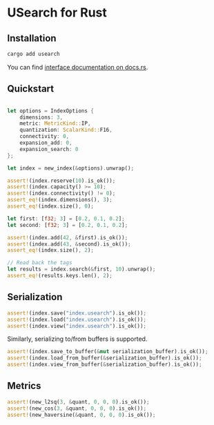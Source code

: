 # USearch for Rust

## Installation

```sh
cargo add usearch
```

You can find [interface documentation on docs.rs](https://docs.rs/usearch/2.3.0/usearch/ffi/struct.Index.html).

## Quickstart

```rust

let options = IndexOptions {
    dimensions: 3,
    metric: MetricKind::IP,
    quantization: ScalarKind::F16,
    connectivity: 0,
    expansion_add: 0,
    expansion_search: 0
};

let index = new_index(&options).unwrap();

assert!(index.reserve(10).is_ok());
assert!(index.capacity() >= 10);
assert!(index.connectivity() != 0);
assert_eq!(index.dimensions(), 3);
assert_eq!(index.size(), 0);

let first: [f32; 3] = [0.2, 0.1, 0.2];
let second: [f32; 3] = [0.2, 0.1, 0.2];

assert!(index.add(42, &first).is_ok());
assert!(index.add(43, &second).is_ok());
assert_eq!(index.size(), 2);

// Read back the tags
let results = index.search(&first, 10).unwrap();
assert_eq!(results.keys.len(), 2);
```

## Serialization

```rust
assert!(index.save("index.usearch").is_ok());
assert!(index.load("index.usearch").is_ok());
assert!(index.view("index.usearch").is_ok());
```

Similarly, serializing to/from buffers is supported.

```rust
assert!(index.save_to_buffer(&mut serialization_buffer).is_ok());
assert!(index.load_from_buffer(&serialization_buffer).is_ok());
assert!(index.view_from_buffer(&serialization_buffer).is_ok());
```

## Metrics

```rust
assert!(new_l2sq(3, &quant, 0, 0, 0).is_ok());
assert!(new_cos(3, &quant, 0, 0, 0).is_ok());
assert!(new_haversine(&quant, 0, 0, 0).is_ok());
```
